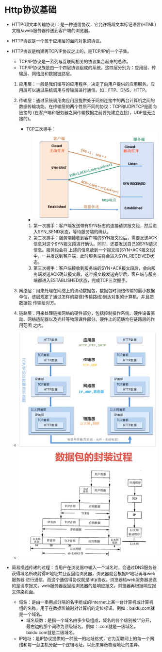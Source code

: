 # Http协议基础
- HTTP(超文本传输协议)：是一种通信协议，它允许将超文本标记语言(HTML)文档从web服务器传送到客户端的浏览器。
- HTTP协议是一个属于应用层的面向对象的协议。
- HTTP协议是构建再TCP/IP协议之上的，是TCP/IP的一个子集。
   - TCP/IP协议是一系列与互联网相关的协议集合起来的总称。
   - TCP/IP协议族是由一个四层协议组成的系统，这四层分别为：应用层、传输层、网络层和数据链路层。
   1. 应用层：一般是我们编写的应用程序，决定了向用户提供的应用服务。应用层可以通过系统调用与传输层进行通信。如：FTP、DNS、HTTP。
   2. 传输层：通过系统调用向应用层提供处于网络连接中的两台计算机之间的数据传输功能。在传输层的两个性质不同的协议：TCP和UDP(TCP是面向链接的
   (在客户端和服务器之间传输数据之前要先建立连接)，UDP是无连接的)。
      - TCP三次握手： 
         - ![三次握手](https://github.com/ella-z/studyNotes/blob/master/HTTP%E5%8D%8F%E8%AE%AE/images/%E4%B8%89%E6%AC%A1%E6%8F%A1%E6%89%8B.PNG)
         1. 第一次握手：客户端发送带有SYN标志的连接请求报文段，然后进入SYN_SEND状态，等待服务端的确认。
         2. 第二次握手：服务端接收到客户端的SYN报文段后，需要发送ACK信息对这个SYN报文段进行确认。同时，还要发送自己的SYN请求信息。服务段会将
         上述的信息放到一个报文段(SYN+ACK报文段)中，一并发送到客户端，此时服务端将会进入SYN_RECEIVED状态。
         3. 第三次握手：客户端接收到服务端的SYN+ACK报文段后，会向服务端发送ACK确认报文段，这个报文段发送完毕后，客户端与服务端都进入ESTABLISHED状态，完成TCP三次握手。
        
   3. 网络层：用来处理在网络上的流动数据包，数据包时网络传输的最小数据单位，该层规定了通过怎样的路径(传输路线)到达对象的计算机，并且把数据包
      传输给对方。
   4. 链路层：用来处理链接网络的硬件部分，包括控制操作系统、硬件设备驱动、网络适配器以及光纤等物理课件部分。硬件上的范畴均在链路层的作用范围
      之内。
   - ![HTTP数据的传输过程](https://github.com/ella-z/studyNotes/blob/master/HTTP%E5%8D%8F%E8%AE%AE/images/HTTP%E6%95%B0%E6%8D%AE%E7%9A%84%E4%BC%A0%E8%BE%93%E8%BF%87%E7%A8%8B.PNG)   
   - ![数据包的封装过程](https://github.com/ella-z/studyNotes/blob/master/HTTP%E5%8D%8F%E8%AE%AE/images/%E6%95%B0%E6%8D%AE%E5%8C%85%E7%9A%84%E5%B0%81%E8%A3%85%E8%BF%87%E7%A8%8B.PNG)
      
- 简易描述传递的过程：当用户在浏览器中输入一个域名时，会通过DNS服务器获得域名所映射得IP地址并且返回给浏览器，浏览器就会根据IP地址再与web服务器
进行通信，而这个通信得协议就是http协议。浏览器给web服务器发送的是请求报文，web服务器返回给浏览器的是响应报文，浏览器再根据响应报文渲染页面。
   - 域名：是由一串用点分隔的名字组成的Internet上某一台计算机或计算机组的名称，用于在数据传输时对计算机的定位标识。例如：baidu.com就是一个域名。
      - 域名级数：是指一个域名由多少级组成，域名的各个级别被“.”分开，最右边的那个词称为顶级域名。例如：.com就是一级域名，baidu.com就是二级域名。
   - IP地址：是IP协议提供的一种统一的地址格式，它为互联网上的每一个网络和每一台主机分配一个逻辑地址，以此来屏蔽物理地址的差异。
